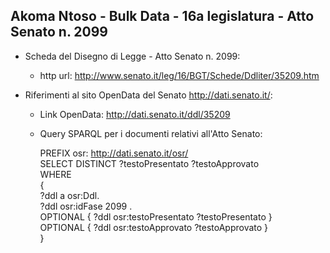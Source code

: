 ## Akoma Ntoso - Bulk Data - 16a legislatura - Atto Senato n. 2099 ##

* Scheda del Disegno di Legge - Atto Senato n. 2099:
	* http url: http://www.senato.it/leg/16/BGT/Schede/Ddliter/35209.htm

* Riferimenti al sito OpenData del Senato http://dati.senato.it/:
	* Link OpenData: http://dati.senato.it/ddl/35209
	* Query SPARQL per i documenti relativi all'Atto Senato:

        PREFIX osr: <http://dati.senato.it/osr/>  
		SELECT DISTINCT ?testoPresentato ?testoApprovato  
		WHERE  
		{  
		    ?ddl a osr:Ddl.  
		    ?ddl osr:idFase 2099 .  
		    OPTIONAL { ?ddl osr:testoPresentato ?testoPresentato }  
		    OPTIONAL { ?ddl osr:testoApprovato ?testoApprovato }  
		}
		
